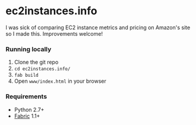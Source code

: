# ec2instances.info

I was sick of comparing EC2 instance metrics and pricing on Amazon's site so I made this. Improvements welcome!


### Running locally

1. Clone the git repo
1. `cd ec2instances.info/`
2. `fab build`
3. Open `www/index.html` in your browser


### Requirements

- Python 2.7+
- [Fabric](http://docs.fabfile.org/en/1.8/) 1.1+